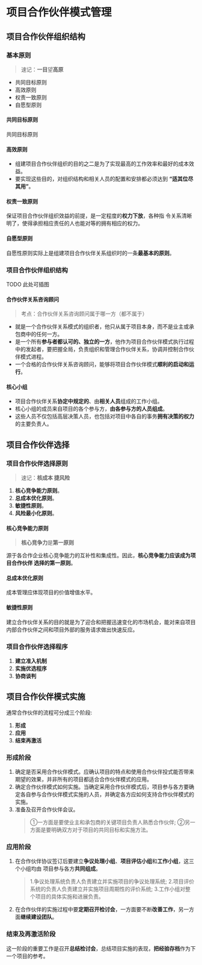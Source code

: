 # 项目合作伙伴模式管理

## 项目合作伙伴组织结构

### 基本原则

> 速记：**一目**望**高原**

- 共同目标原则
- 高效原则
- 权责一致原则
- 自愿型原则

#### 共同目标原则

共同目标原则

#### 高效原则

- 组建项目合作伙伴组织的目的之二是为了实现最高的工作效率和最好的成本效益。
- 要实现这些目的，对组织结构和相关人员的配置和安排都必须达到 **“适其位尽其用”**。

#### 权责一致原则

保证项目合作伙伴组织效益的前提，是一定程度的**权力下放**，各种指 令关系清晰明了，使得承担相应责任的人也能对等的拥有相应的权力。

#### 自愿型原则

自愿性原则实际上是组建项目合作伙伴关系组织时的一条**最基本的原则**。

### 项目合作伙伴组织结构

TODO 此处可插图

#### 合作伙伴关系咨询顾问

> 考点：合作伙伴关系咨询顾问属于哪一方（都不属于）

- 就是一个合作伙伴关系模式的组织者，他只从属于项目本身，而不是业主或承包商中的任何一方。
- 是一个所有**参与者都认可的、独立的一方**，他作为项目合作伙伴模式执行过程中的发起者，要把握全局，负责组织和管理合作伙伴关系，协调并控制合作伙伴模式进程。
- 一个合格的合作伙伴关系咨询顾问，能够将项目合作伙伴模式**顺利的启动和运行**。

#### 核心小组

- 项目合作伙伴关系**协定中规定的**、由**相关人员**组成的工作小组。
- 核心小组的成员来自项目的各个参与方，**由各参与方的人员组成**。
- 这些人员不仅包括高层决策人员，也包括对项目中各自的事务**拥有决策的权力**的主要负责人。

## 项目合作伙伴选择

### 项目合作伙伴选择原则

> 速记：**核成本 捷风险**

1. **核心竞争能力原则**。
2. **总成本优化原则**。
3. **敏捷性原则**。
4. **风险最小化原则**。

#### 核心竞争能力原则

> **核心竞争力**是**第一原则**

源于各合作企业核心竞争能力的互补性和集成性。因此，**核心竞争能力应该成为项目合作伙伴 选择的第一原则**。

#### 总成本优化原则

成本管理应体现项目的价值增值水平。

#### 敏捷性原则

建立合作伙伴关系的目的就是为了迎合和把握迅速变化的市场机会，能对来自项目内部合作伙伴之间和项目外部的服务请求做出快速反应。

### 项目合作伙伴选择程序

1. **建立准入机制**
2. **实施优选程序**
3. **协商谈判**

## 项目合作伙伴模式实施

通常合作伙伴的流程可分成三个阶段:

1. **形成**
2. **应用**
3. **结束再激活**

### 形成阶段

1. 确定是否采用合作伙伴模式。应确认项目的特点和使用合作伙伴投式能否带来期望的效果，并非所有的项目都适合合作伙伴模式的应用。
2. 确定合作伙伴模式如何实施。当确定采用合作伙伴模式后，项目参与各方要确定各自参与合作伙伴模式实施的人员，并确定各方应如何支持合作伙伴模式的实施。
3. 准备及召开合作伙伴会议。
   > ①一方面是要使业主和承包商的关键项目负责人熟悉合作伙伴;
   > ②另一方面是要明确双方对于项目的共同目标和实施方法。

### 应用阶段

1. 在合作伙伴协议签订后要建立**争议处理小组**、**项目评估小组**和**工作小组**，这三个小组均由 项目参与各方**共同组成**。
   > 1.争议处理系统负责人负责建立并实施项目的争议处理系统;
   > 2.项目评价系统的负责人负责建立并实施项目周期性的评价系统;
   > 3.工作小组对整个项目的具体实施和进展负责。

2. 在合作伙伴的实施过程中要**定期召开检讨会**，一方面要不断**改善工作**，另一方面**继续建设团队**。

### 结束及再激活阶段

这一阶段的重要工作是召开**总结检讨会**，总结项目实施的表现，**把经验存档**作为下一个项目的参考。